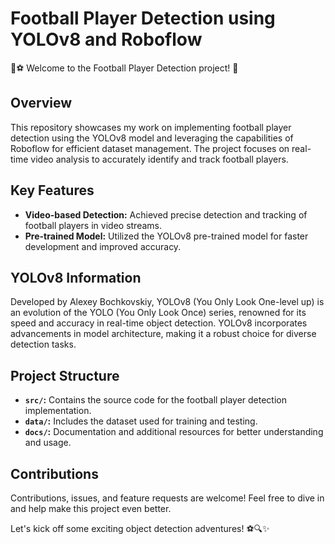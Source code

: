 
# Football Player Detection using YOLOv8 and Roboflow

🤖⚽ Welcome to the Football Player Detection project! 🚀

## Overview
This repository showcases my work on implementing football player detection using the YOLOv8 model and leveraging the capabilities of Roboflow for efficient dataset management. The project focuses on real-time video analysis to accurately identify and track football players.

## Key Features
- **Video-based Detection:** Achieved precise detection and tracking of football players in video streams.
- **Pre-trained Model:** Utilized the YOLOv8 pre-trained model for faster development and improved accuracy.

## YOLOv8 Information
Developed by Alexey Bochkovskiy, YOLOv8 (You Only Look One-level up) is an evolution of the YOLO (You Only Look Once) series, renowned for its speed and accuracy in real-time object detection. YOLOv8 incorporates advancements in model architecture, making it a robust choice for diverse detection tasks.

## Project Structure
- **`src/`:** Contains the source code for the football player detection implementation.
- **`data/`:** Includes the dataset used for training and testing.
- **`docs/`:** Documentation and additional resources for better understanding and usage.

## Contributions
Contributions, issues, and feature requests are welcome! Feel free to dive in and help make this project even better.

Let's kick off some exciting object detection adventures! ⚽🔍✨

